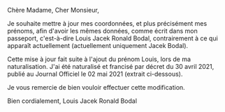 Chère Madame, Cher Monsieur,

Je souhaite mettre à jour mes coordonnées, et plus précisément mes prénoms, afin d'avoir les mêmes données, comme écrit dans mon passeport, c'est-à-dire Louis Jacek Ronald Bodal, contrairement à ce qui apparaît actuellement (actuellement uniquement Jacek Bodal).

Cette mise à jour fait suite à l'ajout du prénom Louis, lors de ma naturalisation.
J'ai été naturalisé et francisé par décret du 30 avril 2021, publié au Journal Officiel le 02 mai 2021 (extrait ci-dessous).

Je vous remercie de bien vouloir effectuer cette modification.

Bien cordialement,
Louis Jacek Ronald Bodal

